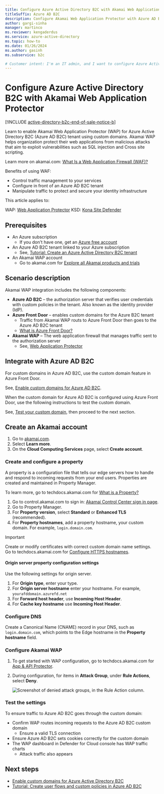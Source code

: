 ```yaml
---
title: Configure Azure Active Directory B2C with Akamai Web Application Protector
titleSuffix: Azure AD B2C
description: Configure Akamai Web Application Protector with Azure AD B2C
author: gargi-sinha
manager: martinco
ms.reviewer: kengaderdus
ms.service: azure-active-directory
ms.topic: how-to
ms.date: 01/26/2024
ms.author: gasinh
ms.subservice: b2c

# Customer intent: I'm an IT admin, and I want to configure Azure Active Directory B2C with Akamai Enterprise Application Access for SSO and secure hybrid access. I want to enable Azure AD B2C authentication for end users accessing private applications secured by Akamai Enterprise Application Access.
---
```


# Configure Azure Active Directory B2C with Akamai Web Application Protector

[!INCLUDE [active-directory-b2c-end-of-sale-notice-b](../../includes/active-directory-b2c-end-of-sale-notice-b.md)]

Learn to enable Akamai Web Application Protector (WAP) for Azure Active Directory B2C (Azure AD B2C) tenant using custom domains. Akamai WAP helps organization protect their web applications from malicious attacks that aim to exploit vulnerabilities such as SQL injection and Cross site scripting.

Learn more on akamai.com: [What Is a Web Application Firewall (WAF)?](https://www.akamai.com/glossary/what-is-a-waf)

Benefits of using WAF:

* Control traffic management to your services
* Configure in front of an Azure AD B2C tenant
* Manipulate traffic to protect and secure your identity infrastructure

This article applies to:

WAP: [Web Application Protector](https://www.akamai.com/products/web-application-protector)
KSD: [Kona Site Defender](https://www.akamai.com/us/en/products/security/kona-site-defender.jsp) 

## Prerequisites

* An Azure subscription
  * If you don't have one, get an [Azure free account](https://azure.microsoft.com/pricing/purchase-options/azure-account?cid=msft_learn)
* An Azure AD B2C tenant linked to your Azure subscription
  * See, [Tutorial: Create an Azure Active Directory B2C tenant](tutorial-create-tenant.md) 
* An Akamai WAP account
  * Go to akamai.com for [Explore all Akamai products and trials](https://www.akamai.com/us/en/akamai-free-trials.jsp)

## Scenario description

Akamai WAP integration includes the following components:

* **Azure AD B2C** – the authorization server that verifies user credentials with custom policies in the tenant. Also known as the identity provider (IdP).
* **Azure Front Door** – enables custom domains for the Azure B2C tenant
  * Traffic from Akamai WAP routs to Azure Front Door then goes to the Azure AD B2C tenant
  * [What is Azure Front Door?](../frontdoor/front-door-overview.md) 
* **Akamai WAP** – The web application firewall that manages traffic sent to the authorization server
  * See, [Web Application Protector](https://www.akamai.com/us/en/resources/waf.jsp)

## Integrate with Azure AD B2C

For custom domains in Azure AD B2C, use the custom domain feature in Azure Front Door. 

See, [Enable custom domains for Azure AD B2C](./custom-domain.md?pivots=b2c-user-flow).  

When the custom domain for Azure AD B2C is configured using Azure Front Door, use the following instructions to test the custom domain.

See, [Test your custom domain](./custom-domain.md?pivots=b2c-custom-policy#test-your-custom-domain), then proceed to the next section.  

## Create an Akamai account

1. Go to [akamai.com](https://www.akamai.com).
2. Select **Learn more**.
3. On the **Cloud Computing Services** page, select **Create account**.

### Create and configure a property

A property is a configuration file that tells our edge servers how to handle and respond to incoming requests from your end users. Properties are created and maintained in Property Manager.

To learn more, go to techdocs.akamai.com for [What is a Property?](https://techdocs.akamai.com/start/docs/prop)

1. Go to control.akamai.com to sign in: [Akamai Control Center sign in page](https://control.akamai.com/wh/CUSTOMER/AKAMAI/en-US/WEBHELP/property-manager/property-manager-help/GUID-14BB87F2-282F-4C4A-8043-B422344884E6.html).
2. Go to Property Manager.
3. For **Property version**, select **Standard** or **Enhanced TLS** (recommended).
4. For **Property hostnames**, add a property hostname, your custom domain. For example, `login.domain.com`. 

  > [!IMPORTANT]
  > Create or modify certificates with correct custom domain name settings. </br> Go to techdocs.akamai.com for [Configure HTTPS hostnames](https://techdocs.akamai.com/property-mgr/docs/serve-content-over-https). 

#### Origin server property configuration settings

Use the following settings for origin server.

1. For **Origin type**, enter your type.
2. For **Origin server hostname** enter your hostname. For example, `yourafddomain.azurefd.net`
3. For **Forward host header**, use **Incoming Host Header**.
4. For **Cache key hostname** use **Incoming Host Header**.

### Configure DNS

Create a Canonical Name (CNAME) record in your DNS, such as `login.domain.com`, which points to the Edge hostname in the **Property hostname** field.

### Configure Akamai WAP

1. To get started with WAP configuration, go to techdocs.akamai.com for [App & API Protector](https://techdocs.akamai.com/cloud-security/docs/app-api-protector).
2. During configuration, for items in **Attack Group**, under **Rule Actions**, select **Deny**.

    ![Screenshot of denied attack groups, in the Rule Action column.](./media/partner-akamai/rule-action-deny.png)

### Test the settings

To ensure traffic to Azure AD B2C goes through the custom domain:

* Confirm WAP routes incoming requests to the Azure AD B2C custom domain
  * Ensure a valid TLS connection
* Ensure Azure AD B2C sets cookies correctly for the custom domain
* The WAP dashboard in Defender for Cloud console has WAP traffic charts
  * Attack traffic also appears

## Next steps

* [Enable custom domains for Azure Active Directory B2C](./custom-domain.md?pivots=b2c-user-flow)
* [Tutorial: Create user flows and custom policies in Azure AD B2C](./tutorial-create-user-flows.md?pivots=b2c-custom-policy&tabs=applications)
